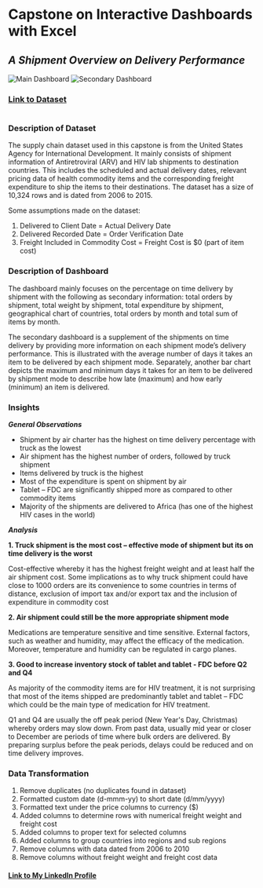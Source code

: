 # Capstone on Interactive Dashboards with Excel

## _A Shipment Overview on Delivery Performance_

![Main Dashboard](https://i.gyazo.com/796cb29689f9fc6aa247386d00ec86ed.jpg)
![Secondary Dashboard](https://i.gyazo.com/5300a31ee6e402c1bedfff88f7141be1.jpg)

### [Link to Dataset](https://data.world/usaid/supply-chain-shipment-pricing)

#

### Description of Dataset

The supply chain dataset used in this capstone is from the United States Agency for International Development. It mainly consists of shipment information of Antiretroviral (ARV) and HIV lab shipments to destination countries. This includes the scheduled and actual delivery dates, relevant pricing data of health commodity items and the corresponding freight expenditure to ship the items to their destinations. The dataset has a size of 10,324 rows and is dated from 2006 to 2015.

Some assumptions made on the dataset:

1.	Delivered to Client Date = Actual Delivery Date
2.	Delivered Recorded Date = Order Verification Date
3.	Freight Included in Commodity Cost = Freight Cost is $0 (part of item cost)

### Description of Dashboard

The dashboard mainly focuses on the percentage on time delivery by shipment with the following as secondary information: total orders by shipment, total weight by shipment, total expenditure by shipment, geographical chart of countries, total orders by month and total sum of items by month.

The secondary dashboard is a supplement of the shipments on time delivery by providing more information on each shipment mode’s delivery performance. This is illustrated with the average number of days it takes an item to be delivered by each shipment mode. Separately, another bar chart depicts the maximum and minimum days it takes for an item to be delivered by shipment mode to describe how late (maximum) and how early (minimum) an item is delivered.

### Insights

**_General Observations_**
- Shipment by air charter has the highest on time delivery percentage with truck as the lowest
- Air shipment has the highest number of orders, followed by truck shipment
- Items delivered by truck is the highest
- Most of the expenditure is spent on shipment by air
- Tablet – FDC are significantly shipped more as compared to other commodity items
- Majority of the shipments are delivered to Africa (has one of the highest HIV cases in the world)

**_Analysis_**

**1. Truck shipment is the most cost – effective mode of shipment but its on time delivery is the worst**

Cost-effective whereby it has the highest freight weight and at least half the air shipment cost. Some implications as to why truck shipment could have close to 1000 orders are its convenience to some countries in terms of distance, exclusion of import tax and/or export tax and the inclusion of expenditure in commodity cost

**2. Air shipment could still be the more appropriate shipment mode**

Medications are temperature sensitive and time sensitive. External factors, such as weather and humidity, may affect the efficacy of the medication. Moreover, temperature and humidity can be regulated in cargo planes.

**3. Good to increase inventory stock of tablet and tablet - FDC before Q2 and Q4**

As majority of the commodity items are for HIV treatment, it is not surprising that most of the items shipped are predominantly tablet and tablet – FDC which could be the main type of medication for HIV treatment.

Q1 and Q4 are usually the off peak period (New Year's Day, Christmas) whereby orders may slow down. From past data, usually mid year or closer to December are periods of time where bulk orders are delivered. By preparing surplus before the peak periods, delays could be reduced and on time delivery improves.

### Data Transformation

1. Remove duplicates (no duplicates found in dataset)
2. Formatted custom date (d-mmm-yy) to short date (d/mm/yyyy)
3. Formatted text under the price columns to currency ($)
4. Added columns to determine rows with numerical freight weight and freight cost
5. Added columns to proper text for selected columns
6. Added columns to group countries into regions and sub regions
7. Remove columns with data dated from 2006 to 2010
8. Remove columns without freight weight and freight cost data

#### [Link to My LinkedIn Profile](https://sg.linkedin.com/in/noor-mustikha-nk)
